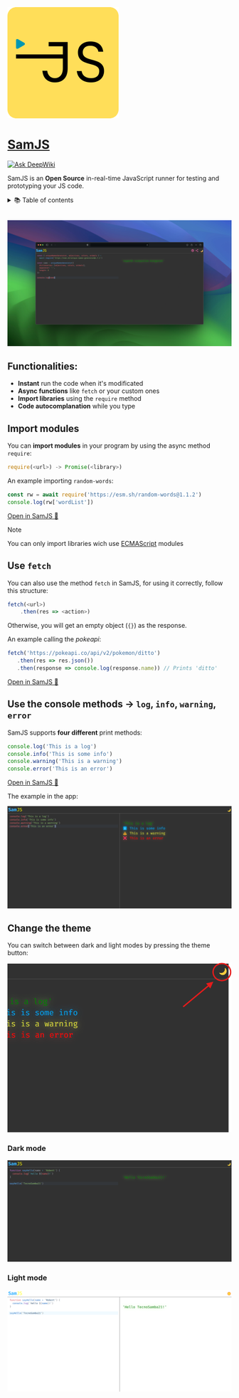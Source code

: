 ![SamJS](icon.png)

# [SamJS](https://samjs.vercel.app)

[![Ask DeepWiki](https://deepwiki.com/badge.svg)](https://deepwiki.com/Tecnosamba21/SamJS)

SamJS is an **Open Source** in-real-time JavaScript runner for
testing and prototyping your JS code.

<details>
  <summary>📚 Table of contents</summary>

- [SamJS](#samjs)
  - [Functionalities:](#functionalities)
  - [Import modules](#import-modules)
  - [Use `fetch`](#use-fetch)
  - [Use the console methods -\> `log`, `info`, `warning`, `error`](#use-the-console-methods---log-info-warning-error)
  - [Change the theme](#change-the-theme)
    - [Dark mode](#dark-mode)
    - [Light mode](#light-mode)

</details>
<br>

![SamJS GUI](GUI.png)

## Functionalities:

- **Instant** run the code when it's modificated
- **Async functions** like `fetch` or your custom ones
- **Import libraries** using the `require` method
- **Code autocomplanation** while you type

## Import modules

You can **import modules** in your program by using the async method `require`:

```javascript
require(<url>) -> Promise(<library>)
```

An example importing `random-words`:

```javascript
const rw = await require('https://esm.sh/random-words@1.1.2')
console.log(rw['wordList'])
```

[Open in SamJS 🔌](https://samjs.vercel.app?c=Y29uc3QlMjBydyUyMCUzRCUyMGF3YWl0JTIwcmVxdWlyZSgnaHR0cHMlM0ElMkYlMkZlc20uc2glMkZyYW5kb20td29yZHMlNDAxLjEuMicpJTBBY29uc29sZS5sb2cocnclNUInd29yZExpc3QnJTVEKQ==)

> [!NOTE]
> You can only import libraries wich use [ECMAScript](https://developer.mozilla.org/en-US/docs/Web/JavaScript/Guide/Modules) modules

## Use `fetch`

You can also use the method `fetch` in SamJS, for using it correctly, follow this structure:

```javascript
fetch(<url>)
    .then(res => <action>)
```

Otherwise, you will get an empty object (`{}`) as the response.

An example calling the *pokeapi*:

```javascript
fetch('https://pokeapi.co/api/v2/pokemon/ditto')
   .then(res => res.json())
   .then(response => console.log(response.name)) // Prints 'ditto'
```

[Open in SamJS 🔌](https://samjs.vercel.app?c=ZmV0Y2goJ2h0dHBzJTNBJTJGJTJGcG9rZWFwaS5jbyUyRmFwaSUyRnYyJTJGcG9rZW1vbiUyRmRpdHRvJyklMEElMjAlMjAlMjAudGhlbihyZXMlMjAlM0QlM0UlMjByZXMuanNvbigpKSUwQSUyMCUyMCUyMC50aGVuKHJlc3BvbnNlJTIwJTNEJTNFJTIwY29uc29sZS5sb2cocmVzcG9uc2UubmFtZSkp)

## Use the console methods -> `log`, `info`, `warning`, `error`

SamJS supports **four different** print methods:

```javascript
console.log('This is a log')
console.info('This is some info')
console.warning('This is a warning')
console.error('This is an error')
```

[Open in SamJS 🔌](https://samjs.vercel.app?c=Y29uc29sZS5sb2coJ1RoaXMlMjBpcyUyMGElMjBsb2cnKSUwQWNvbnNvbGUuaW5mbygnVGhpcyUyMGlzJTIwc29tZSUyMGluZm8nKSUwQWNvbnNvbGUud2FybmluZygnVGhpcyUyMGlzJTIwYSUyMHdhcm5pbmcnKSUwQWNvbnNvbGUuZXJyb3IoJ1RoaXMlMjBpcyUyMGFuJTIwZXJyb3InKQ==)

The example in the app:

![Log example](image.png)

## Change the theme

You can switch between dark and light modes by pressing the theme button:

![Theme switching](image-1.png)

### Dark mode

![Dark mode](DarkMode.png)

### Light mode

![Light mode](image-3.png)
